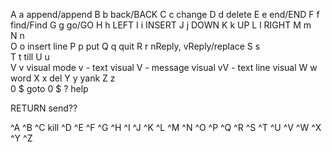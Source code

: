 A a     append/append
B b     back/BACK
C c     change
D d     delete
E e     end/END
F f     find/Find
G g     go/GO
H h     LEFT
I i     INSERT
J j     DOWN
K k     UP
L l     RIGHT
M m     
N n     
O o     insert line
P p     put
Q q     quit
R r     nReply, vReply/replace
S s     
T t     till
U u     
V v     visual mode
        v - text visual
        V - message visual
        vV - text line visual
W w     word
X x     del
Y y     yank
Z z     
0 $     goto 0 $
?       help

RETURN  send??

^A
^B
^C      kill
^D
^E
^F
^G
^H
^I
^J
^K
^L
^M
^N
^O
^P
^Q
^R
^S
^T
^U
^V
^W
^X
^Y
^Z
